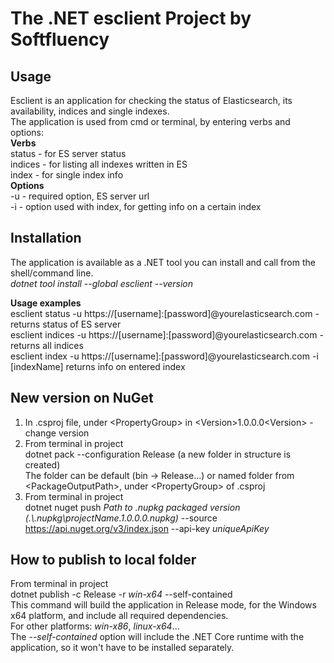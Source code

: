 # The .NET esclient Project by Softfluency

## Usage  

Esclient is an application for checking the status of Elasticsearch, its availability, indices and single indexes.  
The application is used from cmd or terminal, by entering verbs and options:  
**Verbs**  
status - for ES server status  
indices - for listing all indexes written in ES  
index - for single index info  
**Options**  
-u - required option, ES server url  
-i - option used with index, for getting info on a certain index  

## Installation  

The application is available as a .NET tool you can install and call from the shell/command line.  
*dotnet tool install --global esclient --version*

**Usage examples**  
esclient status -u https://[username]:[password]@yourelasticsearch.com - returns status of ES server  
esclient indices -u https://[username]:[password]@yourelasticsearch.com - returns all indices  
esclient index -u https://[username]:[password]@yourelasticsearch.com -i [indexName] returns info on entered index

## New version on NuGet

1. In .csproj file, under \<PropertyGroup\> in \<Version\>1.0.0.0\<Version\> - change version  
2. From terminal in project  
dotnet pack --configuration Release (a new folder in structure is created)  
The folder can be default (bin -> Release...) or named folder from \<PackageOutputPath\>, under \<PropertyGroup\> of .csproj  
3. From terminal in project  
dotnet nuget push *Path to .nupkg packaged version (.\\.nupkg\projectName.1.0.0.0.nupkg)* --source https://api.nuget.org/v3/index.json --api-key *uniqueApiKey*  

## How to publish to local folder

From terminal in project  
dotnet publish -c Release -r *win-x64* --self-contained  
This command will build the application in Release mode, for the Windows x64 platform, and include all required dependencies.  
For other platforms: *win-x86*, *linux-x64*...  
The *--self-contained* option will include the .NET Core runtime with the application, so it won't have to be installed separately. 